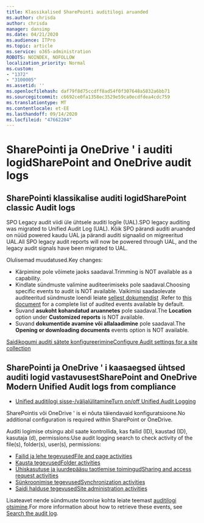 ```yaml
---
title: Klassikalised SharePointi auditilogi aruanded
ms.author: chrisda
author: chrisda
manager: dansimp
ms.date: 04/21/2020
ms.audience: ITPro
ms.topic: article
ms.service: o365-administration
ROBOTS: NOINDEX, NOFOLLOW
localization_priority: Normal
ms.custom:
- "1372"
- "3100005"
ms.assetid: ''
ms.openlocfilehash: daf79f8d75ccdff8ad54f0f307648a5832a6bb71
ms.sourcegitcommit: c6692ce0fa1358ec3529e59ca0ecdfdea4cdc759
ms.translationtype: MT
ms.contentlocale: et-EE
ms.lasthandoff: 09/14/2020
ms.locfileid: "47662204"
---
```

# <a name="sharepoint-and-onedrive-audit-logs"></a><span data-ttu-id="69588-102">SharePointi ja OneDrive ' i auditi logid</span><span class="sxs-lookup"><span data-stu-id="69588-102">SharePoint and OneDrive audit logs</span></span>

## <a name="sharepoint-classic-audit-logs"></a><span data-ttu-id="69588-103">SharePointi klassikalise auditi logid</span><span class="sxs-lookup"><span data-stu-id="69588-103">SharePoint classic Audit logs</span></span>

<span data-ttu-id="69588-104">SPO Legacy audit viidi üle ühtsele auditi logile (UAL).</span><span class="sxs-lookup"><span data-stu-id="69588-104">SPO legacy auditing was migrated to Unified Audit Log (UAL).</span></span> <span data-ttu-id="69588-105">Kõik SPO pärandi auditi aruanded on nüüd powered kaudu UAL ja pärandi auditi signaalid on migreeritud UAL.</span><span class="sxs-lookup"><span data-stu-id="69588-105">All SPO legacy audit reports will now be powered through UAL, and the legacy audit signals have been migrated to UAL.</span></span>

<span data-ttu-id="69588-106">Olulisemad muudatused.</span><span class="sxs-lookup"><span data-stu-id="69588-106">Key changes:</span></span>

* <span data-ttu-id="69588-107">Kärpimine pole võimete jaoks saadaval.</span><span class="sxs-lookup"><span data-stu-id="69588-107">Trimming is NOT available as a capability.</span></span>
* <span data-ttu-id="69588-108">Kindlate sündmuste valimine auditeerimiseks pole saadaval.</span><span class="sxs-lookup"><span data-stu-id="69588-108">Choosing specific events to audit is NOT available.</span></span> <span data-ttu-id="69588-109">Vaikimisi saadaolevate auditeeritud sündmuste loendi leiate [sellest dokumendist](https://docs.microsoft.com/microsoft-365/compliance/search-the-audit-log-in-security-and-compliance) .</span><span class="sxs-lookup"><span data-stu-id="69588-109">Refer to [this document](https://docs.microsoft.com/microsoft-365/compliance/search-the-audit-log-in-security-and-compliance) for a complete list of audited events available by default.</span></span>
* <span data-ttu-id="69588-110">Suvand **asukoht** **kohandatud aruannetes** pole saadaval.</span><span class="sxs-lookup"><span data-stu-id="69588-110">The **Location** option under **Customized reports** is NOT available.</span></span>
* <span data-ttu-id="69588-111">Suvand **dokumentide avamine või allalaadimine** pole saadaval.</span><span class="sxs-lookup"><span data-stu-id="69588-111">The **Opening or downloading documents** events option is NOT available.</span></span>

[<span data-ttu-id="69588-112">Saidikogumi auditi sätete konfigureerimine</span><span class="sxs-lookup"><span data-stu-id="69588-112">Configure Audit settings for a site collection</span></span>](https://support.office.com/article/Configure-audit-settings-for-a-site-collection-A9920C97-38C0-44F2-8BCB-4CF1E2AE22D2)

## <a name="sharepoint-and-onedrive-modern-unified-audit-logs-from-compliance"></a><span data-ttu-id="69588-113">SharePointi ja OneDrive ' i kaasaegsed ühtsed auditi logid vastavusest</span><span class="sxs-lookup"><span data-stu-id="69588-113">SharePoint and OneDrive Modern Unified Audit logs from compliance</span></span>

* [<span data-ttu-id="69588-114">Unified auditilogi sisse-/väljalülitamine</span><span class="sxs-lookup"><span data-stu-id="69588-114">Turn on/off Unified Audit Logging</span></span>](https://docs.microsoft.com/microsoft-365/compliance/turn-audit-log-search-on-or-off) 

<span data-ttu-id="69588-115">SharePointis või OneDrive ' is ei nõuta täiendavaid konfiguratsioone.</span><span class="sxs-lookup"><span data-stu-id="69588-115">No additional configuration is required within SharePoint or OneDrive.</span></span>

<span data-ttu-id="69588-116">Auditi logimise otsingu abil saate kontrollida, kas failid (ID), kaustad (ID), kasutaja (d), permissions:</span><span class="sxs-lookup"><span data-stu-id="69588-116">Use audit logging search to check activity of the file(s), folder(s), user(s), permissions:</span></span>

* [<span data-ttu-id="69588-117">Failid ja lehe tegevused</span><span class="sxs-lookup"><span data-stu-id="69588-117">File and page activities</span></span>](https://docs.microsoft.com/microsoft-365/compliance/search-the-audit-log-in-security-and-compliance)
* [<span data-ttu-id="69588-118">Kausta tegevused</span><span class="sxs-lookup"><span data-stu-id="69588-118">Folder activities</span></span>](https://docs.microsoft.com/microsoft-365/compliance/search-the-audit-log-in-security-and-compliance#folder-activities)
* [<span data-ttu-id="69588-119">Ühiskasutuse ja juurdepääsu taotlemise toimingud</span><span class="sxs-lookup"><span data-stu-id="69588-119">Sharing and access request activities</span></span>](https://docs.microsoft.com/microsoft-365/compliance/search-the-audit-log-in-security-and-compliance#sharing-and-access-request-activities)
* [<span data-ttu-id="69588-120">Sünkroonimise tegevused</span><span class="sxs-lookup"><span data-stu-id="69588-120">Synchronization activities</span></span>](https://docs.microsoft.com/microsoft-365/compliance/search-the-audit-log-in-security-and-compliance#synchronization-activities)
* [<span data-ttu-id="69588-121">Saidi halduse tegevused</span><span class="sxs-lookup"><span data-stu-id="69588-121">Site administration activities</span></span>](https://docs.microsoft.com/microsoft-365/compliance/search-the-audit-log-in-security-and-compliance#site-administration-activities)

<span data-ttu-id="69588-122">Lisateavet nende sündmuste toomise kohta leiate teemast [auditilogi otsimine](https://docs.microsoft.com/microsoft-365/compliance/search-the-audit-log-in-security-and-compliance#search-the-audit-log).</span><span class="sxs-lookup"><span data-stu-id="69588-122">For more information about how to retrieve these events, see [Search the audit log](https://docs.microsoft.com/microsoft-365/compliance/search-the-audit-log-in-security-and-compliance#search-the-audit-log).</span></span>
